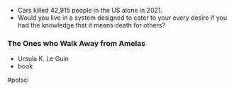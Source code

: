 

- Cars killed 42,915 people in the US alone in 2021.
- Would you live in a system designed to cater to your every desire if you had the knowledge that it means death for others?

### The Ones who Walk Away from Amelas
- Ursula K. Le Guin
- book

#polsci 
